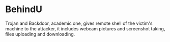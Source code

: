 # BehindU
Trojan and Backdoor, academic one, gives remote shell of the victim's machine to the attacker, it includes webcam pictures and screenshot taking, files uploading and downloading.
